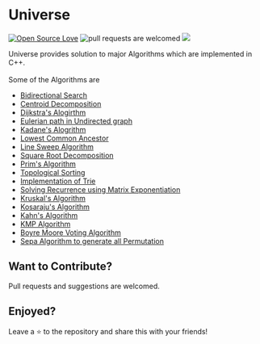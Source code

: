 # Universe <br>
[![Open Source Love](https://badges.frapsoft.com/os/v1/open-source.svg?v=103)](https://github.com/ellerbrock/open-source-badges/)  <img src="https://img.shields.io/badge/Pull Requests%20Welcomed-red.svg?style=flat-square" alt="pull requests are welcomed">  <img src="https://img.shields.io/badge/Language-C++%20Python%20-blue">

Universe provides solution to major Algorithms which are implemented in C++. 
<br> <br>
Some of the Algorithms are
<ul>
  <li> <a href="CPP/Algorithm/Bidirectional Search.cpp"> Bidirectional Search </a> </li>
  <li> <a href="CPP/Algorithm/Centroid Decomposition.cpp"> Centroid Decomposition </a> </li>
  <li> <a href="CPP/Algorithm/Dijkstra's Alogirthm.cpp"> Dijkstra's Alogirthm </a> </li>
  <li> <a href="CPP/Algorithm/Eulerian path in Undirected graph.cpp"> Eulerian path in Undirected graph </a> </li>
  <li> <a href="CPP/Algorithm/Kadane's Alogrithm.cpp"> Kadane's Alogrithm </a> </li>
  <li> <a href="CPP/Algorithm/LCA.cpp"> Lowest Common Ancestor </a> </li>
  <li> <a href="CPP/Algorithm/Sweep Line.cpp"> Line Sweep Algorithm </a> </li>
  <li> <a href="CPP/Algorithm/Squareroot Decomposition.cpp"> Square Root Decomposition </a> </li>
  <li> <a href="CPP/Algorithm/Prim's Algorithm.cpp"> Prim's Algorithm </a> </li>
  <li> <a href="CPP/Algorithm/Topological Sort Using Dfs.cpp"> Topological Sorting </a> </li>
  <li> <a href="CPP/Data Structure/Trie.cpp"> Implementation of Trie </a> </li>
  <li> <a href="CPP/Maths/Matrix Exponentiation.cpp"> Solving Recurrence using Matrix Exponentiation </a> </li>
  <li> <a href="CPP/Algorithm/Kruskal's Algorithm.cpp"> Kruskal's Algorithm </a> </li>
  <li> <a href="CPP/Algorithm/Kosaraju's Algorithm.cpp"> Kosaraju's Algorithm </a> </li>
  <li> <a href="CPP/Algorithm/Kahn's Algorithm.cpp"> Kahn's Algorithm </a> </li>
  <li> <a href="CPP/Algorithm/KMP Algorithm.cpp"> KMP Algorithm </a> </li>
  <li> <a href="CPP/Algorithm/Moore's Voting Algorithm.cpp"> Boyre Moore Voting Algorithm </a> </li>
  <li> <a href="CPP/Algorithm/Sepa Algorithm.cpp"> Sepa Algorithm to generate all Permutation </a> </li>
</ul>


## Want to Contribute?

Pull requests and suggestions are welcomed.

## Enjoyed? 

Leave a :star: to the repository and share this with your friends!
